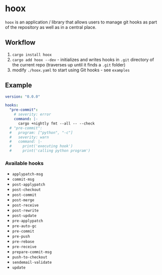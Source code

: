 # hoox

`hoox` is an application / library that allows users to manage git hooks as part of the repository as well as in a central place.

## Workflow

1) `cargo install hoox`
2) `cargo add hoox --dev` - initializes and writes hooks in `.git` directory of the current repo (traverses up until it finds a `.git` folder)
3) modify `./hoox.yaml` to start using Git hooks - see `examples`

## Example

```yaml
version: "0.0.0"

hooks:
  "pre-commit":
    # severity: error
    command: |-
      cargo +nightly fmt --all -- --check
  # "pre-commit":
  #   program: ["python", "-c"]
  #   severity: warn
  #   command: |-
  #     print('executing hook')
  #     print('calling python program')

```

### Available hooks

- `applypatch-msg`
- `commit-msg`
- `post-applypatch`
- `post-checkout`
- `post-commit`
- `post-merge`
- `post-receive`
- `post-rewrite`
- `post-update`
- `pre-applypatch`
- `pre-auto-gc`
- `pre-commit`
- `pre-push`
- `pre-rebase`
- `pre-receive`
- `prepare-commit-msg`
- `push-to-checkout`
- `sendemail-validate`
- `update`
